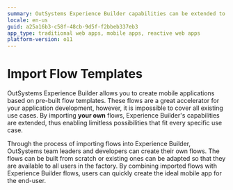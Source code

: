```yaml
---
summary: OutSystems Experience Builder capabilities can be extended to allow you to import your custom Flow Templates.
locale: en-us
guid: a25a16b3-c58f-48cb-9d5f-f2bbeb337eb3
app_type: traditional web apps, mobile apps, reactive web apps
platform-version: o11
---
```


# Import Flow Templates

OutSystems Experience Builder allows you to create mobile applications based on pre-built flow templates. These flows are a great accelerator for your application development, however, it is impossible to cover all existing use cases. By importing **your own** flows, Experience Builder's capabilities are extended, thus enabling limitless possibilities that fit every specific use case.

Through the process of importing flows into Experience Builder, OutSystems team leaders and developers can create their own flows. The flows can be built from scratch or existing ones can be adapted so that they are available to all users in the factory. By combining imported flows with Experience Builder flows, users can quickly create the ideal mobile app for the end-user.

